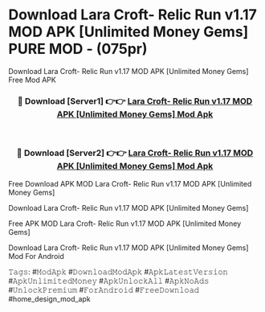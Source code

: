 # Download Lara Croft- Relic Run v1.17 MOD APK [Unlimited Money Gems] PURE MOD - (075pr)
Download Lara Croft- Relic Run v1.17 MOD APK [Unlimited Money Gems] Free Mod APK

<div align="center">
<h3>🔴 Download [Server1] 👉👉 <a href="https://apk-comot.site?title=Lara_Croft-_Relic_Run_v1.17_MOD_APK_[Unlimited_Money_Gems]">Lara Croft- Relic Run v1.17 MOD APK [Unlimited Money Gems] Mod Apk</a></h3><br>

<h3>🔴 Download [Server2] 👉👉 <a href="https://apk-comot.site?title=Lara_Croft-_Relic_Run_v1.17_MOD_APK_[Unlimited_Money_Gems]">Lara Croft- Relic Run v1.17 MOD APK [Unlimited Money Gems] Mod Apk</a></h3>
</div>


Free Download APK MOD Lara Croft- Relic Run v1.17 MOD APK [Unlimited Money Gems]

Download Lara Croft- Relic Run v1.17 MOD APK [Unlimited Money Gems] 

Free APK MOD Lara Croft- Relic Run v1.17 MOD APK [Unlimited Money Gems] 

Download Lara Croft- Relic Run v1.17 MOD APK [Unlimited Money Gems] Mod For Android

𝚃𝚊𝚐𝚜: #𝙼𝚘𝚍𝙰𝚙𝚔 #𝙳𝚘𝚠𝚗𝚕𝚘𝚊𝚍𝙼𝚘𝚍𝙰𝚙𝚔 #𝙰𝚙𝚔𝙻𝚊𝚝𝚎𝚜𝚝𝚅𝚎𝚛𝚜𝚒𝚘𝚗 #𝙰𝚙𝚔𝚄𝚗𝚕𝚒𝚖𝚒𝚝𝚎𝚍𝙼𝚘𝚗𝚎𝚢 #𝙰𝚙𝚔𝚄𝚗𝚕𝚘𝚌𝚔𝙰𝚕𝚕 #𝙰𝚙𝚔𝙽𝚘𝙰𝚍𝚜 #𝚄𝚗𝚕𝚘𝚌𝚔𝙿𝚛𝚎𝚖𝚒𝚞𝚖 #𝙵𝚘𝚛𝙰𝚗𝚍𝚛𝚘𝚒𝚍 #𝙵𝚛𝚎𝚎𝙳𝚘𝚠𝚗𝚕𝚘𝚊𝚍 #home_design_mod_apk